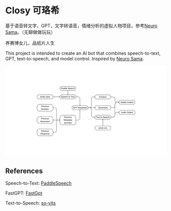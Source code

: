 # Closy 可珞希

基于语音转文字，GPT，文字转语音，情绪分析的虚拟人物项目，参考[Neuro Sama](https://www.youtube.com/channel/UCLHmLrj4pHHg3-iBJn_CqxA)。（无聊做做玩玩）

养赛博女儿，品纸片人生

This project is intended to create an AI bot that combines speech-to-text, GPT, text-to-speech, and model control. Inspired by [Neuro Sama](https://www.youtube.com/channel/UCLHmLrj4pHHg3-iBJn_CqxA).

<div>
    <img src="Closy Model.png" alt="Closy Model">
</div>

## References

Speech-to-Text: [PaddleSpeech](https://github.com/PaddlePaddle/PaddleSpeech)

FastGPT: [FastGpt](https://github.com/labring/FastGPT)

Text-to-Speech: [so-vits](https://github.com/svc-develop-team/so-vits-svc)
